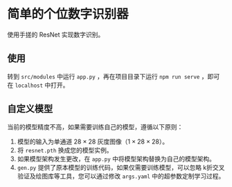 # 简单的个位数字识别器

使用手搓的 ResNet 实现数字识别。

## 使用

转到 `src/modules` 中运行 `app.py` ，再在项目目录下运行 `npm run serve` ，即可在 `localhost` 中打开。

## 自定义模型

当前的模型精度不高，如果需要训练自己的模型，遵循以下原则：

1. 模型的输入为单通道 $28\times 28$ 灰度图像（$1\times 28 \times 28$）。
2. 将 `resnet.pth` 换成您的模型实例。
3. 如果模型架构发生更改，在 `app.py` 中将模型架构替换为自己的模型架构。
4. `gen.py` 提供了原本模型的训练代码，如果仅需要训练模型，可以忽略 k折交叉验证及绘图库等工具，您可以通过修改 `args.yaml` 中的超参数定制学习过程。